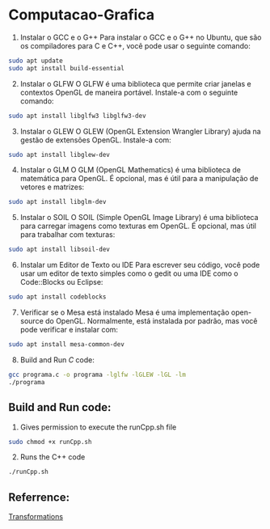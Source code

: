 # Computacao-Grafica

1. Instalar o GCC e o G++
Para instalar o GCC e o G++ no Ubuntu, que são os compiladores para C e C++, você pode usar o seguinte comando:


```sh
sudo apt update
sudo apt install build-essential
```

2. Instalar o GLFW
O GLFW é uma biblioteca que permite criar janelas e contextos OpenGL de maneira portável. Instale-a com o seguinte comando:

```sh
sudo apt install libglfw3 libglfw3-dev
```
3. Instalar o GLEW
O GLEW (OpenGL Extension Wrangler Library) ajuda na gestão de extensões OpenGL. Instale-a com:

```sh
sudo apt install libglew-dev
```
4. Instalar o GLM
O GLM (OpenGL Mathematics) é uma biblioteca de matemática para OpenGL. É opcional, mas é útil para a manipulação de vetores e matrizes:

```sh
sudo apt install libglm-dev
```
5. Instalar o SOIL
O SOIL (Simple OpenGL Image Library) é uma biblioteca para carregar imagens como texturas em OpenGL. É opcional, mas útil para trabalhar com texturas:

```sh
sudo apt install libsoil-dev
```
6. Instalar um Editor de Texto ou IDE
Para escrever seu código, você pode usar um editor de texto simples como o gedit ou uma IDE como o Code::Blocks ou Eclipse:

```sh
sudo apt install codeblocks
```
7. Verificar se o Mesa está instalado
Mesa é uma implementação open-source do OpenGL. Normalmente, está instalada por padrão, mas você pode verificar e instalar com:

```sh
sudo apt install mesa-common-dev
```
8. Build and Run *C* code:

```sh
gcc programa.c -o programa -lglfw -lGLEW -lGL -lm
./programa
```

## Build and Run code:

1.  Gives permission to execute the runCpp.sh file
```sh
sudo chmod +x runCpp.sh
```

2. Runs the C++ code
```sh
./runCpp.sh
```

## Referrence:
[Transformations](https://learnopengl.com/Getting-started/Transformations)